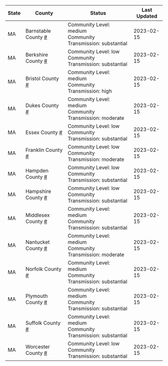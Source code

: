State | County | Status | Last Updated
--- | --- | --- | --- 
MA | Barnstable County <a href="#barnstable_county">#</a> | <a name="barnstable_county"></a>Community Level: medium<br/>Community Transmission: substantial | 2023-02-15
MA | Berkshire County <a href="#berkshire_county">#</a> | <a name="berkshire_county"></a>Community Level: low<br/>Community Transmission: substantial | 2023-02-15
MA | Bristol County <a href="#bristol_county">#</a> | <a name="bristol_county"></a>Community Level: medium<br/>Community Transmission: high | 2023-02-15
MA | Dukes County <a href="#dukes_county">#</a> | <a name="dukes_county"></a>Community Level: medium<br/>Community Transmission: moderate | 2023-02-15
MA | Essex County <a href="#essex_county">#</a> | <a name="essex_county"></a>Community Level: low<br/>Community Transmission: substantial | 2023-02-15
MA | Franklin County <a href="#franklin_county">#</a> | <a name="franklin_county"></a>Community Level: low<br/>Community Transmission: moderate | 2023-02-15
MA | Hampden County <a href="#hampden_county">#</a> | <a name="hampden_county"></a>Community Level: low<br/>Community Transmission: substantial | 2023-02-15
MA | Hampshire County <a href="#hampshire_county">#</a> | <a name="hampshire_county"></a>Community Level: low<br/>Community Transmission: substantial | 2023-02-15
MA | Middlesex County <a href="#middlesex_county">#</a> | <a name="middlesex_county"></a>Community Level: medium<br/>Community Transmission: substantial | 2023-02-15
MA | Nantucket County <a href="#nantucket_county">#</a> | <a name="nantucket_county"></a>Community Level: medium<br/>Community Transmission: moderate | 2023-02-15
MA | Norfolk County <a href="#norfolk_county">#</a> | <a name="norfolk_county"></a>Community Level: medium<br/>Community Transmission: substantial | 2023-02-15
MA | Plymouth County <a href="#plymouth_county">#</a> | <a name="plymouth_county"></a>Community Level: medium<br/>Community Transmission: substantial | 2023-02-15
MA | Suffolk County <a href="#suffolk_county">#</a> | <a name="suffolk_county"></a>Community Level: medium<br/>Community Transmission: substantial | 2023-02-15
MA | Worcester County <a href="#worcester_county">#</a> | <a name="worcester_county"></a>Community Level: low<br/>Community Transmission: substantial | 2023-02-15
